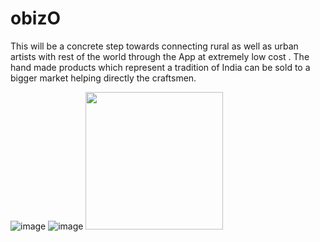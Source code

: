 # obizO
This will be a concrete step towards connecting rural as well as urban artists with rest of the world through the App at extremely low cost . The hand made products which represent a tradition of India can be sold to a bigger market helping directly the craftsmen.

 ![image](https://drive.google.com/uc?export=view&id=1BFnPqz7zVm0SoyLO4uDFq-qinBUOY_SL)
 ![image](https://drive.google.com/uc?export=view&id=1GA1eq4Q7V-YHNonwg63C6XwSH_kxN522)
<img src = "https://drive.google.com/file/d/1GA1eq4Q7V-YHNonwg63C6XwSH_kxN522/view?usp=sharing" width = "220" >  
